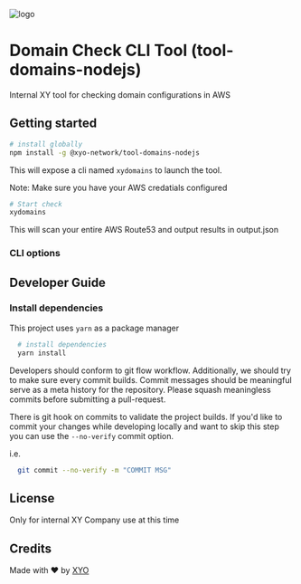 [logo]: https://www.xy.company/img/home/logo_xy.png

![logo]

# Domain Check CLI Tool (tool-domains-nodejs)

Internal XY tool for checking domain configurations in AWS

## Getting started

```sh
# install globally
npm install -g @xyo-network/tool-domains-nodejs
```

This will expose a cli named `xydomains` to launch the tool.

Note: Make sure you have your AWS credatials configured

```sh
# Start check
xydomains
```

This will scan your entire AWS Route53 and output results in output.json

### CLI options

## Developer Guide

### Install dependencies

This project uses `yarn` as a package manager

```sh
  # install dependencies
  yarn install
```

Developers should conform to git flow workflow. Additionally, we should try to make sure
every commit builds. Commit messages should be meaningful serve as a meta history for the
repository. Please squash meaningless commits before submitting a pull-request.

There is git hook on commits to validate the project builds. If you'd like to commit your changes
while developing locally and want to skip this step you can use the `--no-verify` commit option.

i.e.

```sh
  git commit --no-verify -m "COMMIT MSG"
```

## License

Only for internal XY Company use at this time

## Credits

Made with ❤️
by [XYO](https://xyo.network)